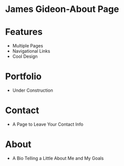 # James Gideon-About Page

# Features
- Multiple Pages
- Navigational Links
- Cool Design

# Portfolio
- Under Construction

# Contact
- A Page to Leave Your Contact Info

# About
- A Bio Telling a Little About Me and My Goals